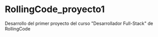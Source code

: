 # RollingCode_proyecto1
Desarrollo del primer proyecto del curso "Desarrollador Full-Stack" de RollingCode
